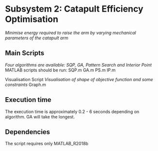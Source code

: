 Subsystem 2: Catapult Efficiency Optimisation
=======

*Minimise energy required to raise the arm by varying mechanical parameters of the catapult arm*

Main Scripts 
-------
*Four algorithms are available: SQP, GA, Pattern Search and Interior Point*
MATLAB scripts should be run:
SQP.m
GA.m
PS.m
IP.m

Visualisation Script
*Visualisation of shape of objective function and some constraints*
Graph.m

Execution time
-------
The execution time is approximately 0.2 - 6 seconds depending on algorithm. GA will take the longest.

Dependencies
-------
The script requires only MATLAB_R2018b
